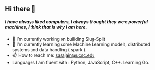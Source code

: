 ## Hi there 👋

##### I have always liked computers, I always thought they were powerful machines, I think that is why I am here. 
- 🔭 I’m currently working on builiding Slug-Split
- 🌱 I’m currently learning some Machine Learning models, distributed systems and data handling ( spark ).
- 📫 How to reach me: sasajain@ucsc.edu
- Languages I am fluent with :  Python, JavaScript, C++. Learning Go.

